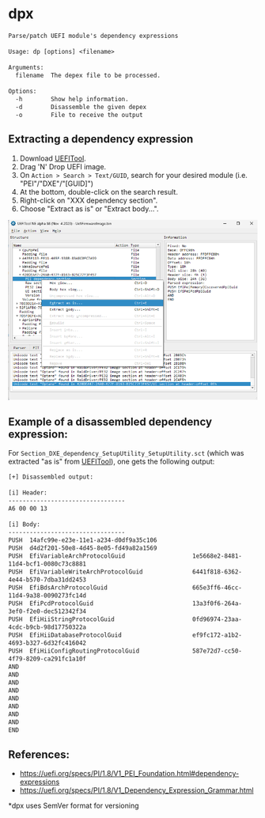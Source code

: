 # dpx

```
Parse/patch UEFI module's dependency expressions

Usage: dp [options] <filename>

Arguments:
  filename  The depex file to be processed.

Options:
  -h        Show help information.
  -d        Disassemble the given depex
  -o        File to receive the output
```

## Extracting a dependency expression

1. Download [UEFITool](https://github.com/LongSoft/UEFITool/releases).
2. Drag 'N' Drop UEFI image.
3. On `Action > Search > Text/GUID`, search for your desired module (i.e. "PEI"/"DXE"/"[GUID]")
4. At the bottom, double-click on the search result.
5. Right-click on "XXX dependency section".
6. Choose "Extract as is" or "Extract body...".

![example](./assets/optane-example.png)

## Example of a disassembled dependency expression:

For `Section_DXE_dependency_SetupUtility_SetupUtility.sct` (which was extracted "as is" from [UEFITool](https://github.com/LongSoft/UEFITool/releases)), one gets the following output:

```
[+] Disassembled output:

[i] Header:
---------------------------------
A6 00 00 13

[i] Body:
---------------------------------
PUSH  14afc99e-e23e-11e1-a234-d0df9a35c106
PUSH  d4d2f201-50e8-4d45-8e05-fd49a82a1569
PUSH  EfiVariableArchProtocolGuid                   1e5668e2-8481-11d4-bcf1-0080c73c8881
PUSH  EfiVariableWriteArchProtocolGuid              6441f818-6362-4e44-b570-7dba31dd2453
PUSH  EfiBdsArchProtocolGuid                        665e3ff6-46cc-11d4-9a38-0090273fc14d
PUSH  EfiPcdProtocolGuid                            13a3f0f6-264a-3ef0-f2e0-dec512342f34
PUSH  EfiHiiStringProtocolGuid                      0fd96974-23aa-4cdc-b9cb-98d17750322a
PUSH  EfiHiiDatabaseProtocolGuid                    ef9fc172-a1b2-4693-b327-6d32fc416042
PUSH  EfiHiiConfigRoutingProtocolGuid               587e72d7-cc50-4f79-8209-ca291fc1a10f
AND
AND
AND
AND
AND
AND
AND
AND
END
```

## References:
- https://uefi.org/specs/PI/1.8/V1_PEI_Foundation.html#dependency-expressions
- https://uefi.org/specs/PI/1.8/V1_Dependency_Expression_Grammar.html

*dpx uses SemVer format for versioning
